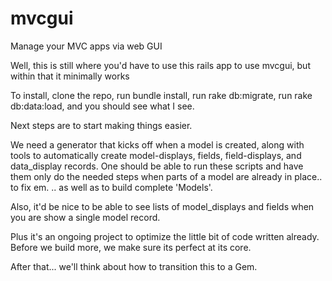 mvcgui
======

Manage your MVC apps via web GUI

Well, this is still where you'd have to use this rails app to use mvcgui, but within that it minimally works

To install, clone the repo, run bundle install, run rake db:migrate, run rake db:data:load, and you should see what I see.

Next steps are to start making things easier. 

We need a generator that kicks off when a model is created, along with tools to automatically create model-displays, fields, field-displays, and data_display records. One should be able to run these scripts and have them only do the needed steps when parts of a model are already in place.. to fix em. .. as well as to build complete 'Models'. 

Also, it'd be nice to be able to see lists of model_displays and fields when you are show a single model record.

Plus it's an ongoing project to optimize the little bit of code written already. Before we build more, we make sure its perfect at its core.

After that... we'll think about how to transition this to a Gem.





